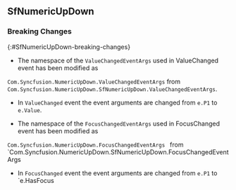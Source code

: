 ## SfNumericUpDown

### Breaking Changes

{:#SfNumericUpDown-breaking-changes}

* The namespace of the `ValueChangedEventArgs` used in ValueChanged event has been modified as

`Com.Syncfusion.NumericUpDown.ValueChangedEventArgs` from `Com.Syncfusion.NumericUpDown.SfNumericUpDown.ValueChangedEventArgs`.

* In `ValueChanged` event the event arguments are changed from `e.P1` to `e.Value`.

* The namespace of the `FocusChangedEventArgs` used in FocusChanged event has been modified as

`Com.Syncfusion.NumericUpDown.FocusChangedEventArgs
` from `Com.Syncfusion.NumericUpDown.SfNumericUpDown.FocusChangedEventArgs
 
 * In `FocusChanged` event the event arguments are changed from `e.P1` to `e.HasFocus





